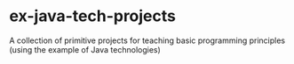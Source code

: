 # ex-java-tech-projects
A collection of primitive projects for teaching basic programming principles (using the example of Java technologies)
